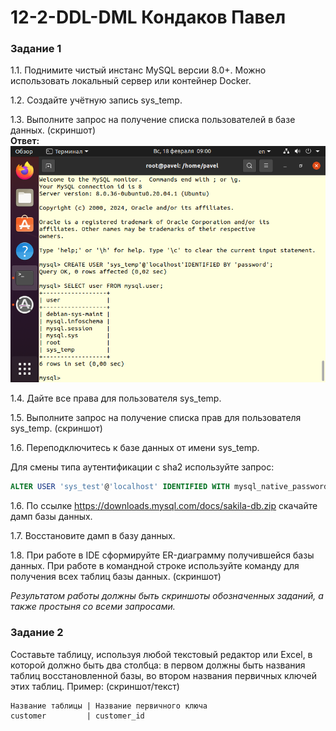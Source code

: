 # 12-2-DDL-DML  Кондаков Павел  

### Задание 1
1.1. Поднимите чистый инстанс MySQL версии 8.0+. Можно использовать локальный сервер или контейнер Docker.  

1.2. Создайте учётную запись sys_temp.   

1.3. Выполните запрос на получение списка пользователей в базе данных. (скриншот)  
**Ответ:**  
![alt text](https://github.com/PavelKondakov22/12-2-DDL-DML/blob/main/s1.png)

1.4. Дайте все права для пользователя sys_temp.   

1.5. Выполните запрос на получение списка прав для пользователя sys_temp. (скриншот)  

1.6. Переподключитесь к базе данных от имени sys_temp.  

Для смены типа аутентификации с sha2 используйте запрос:   
```sql
ALTER USER 'sys_test'@'localhost' IDENTIFIED WITH mysql_native_password BY 'password';  
```
1.6. По ссылке https://downloads.mysql.com/docs/sakila-db.zip скачайте дамп базы данных.  

1.7. Восстановите дамп в базу данных.  

1.8. При работе в IDE сформируйте ER-диаграмму получившейся базы данных. При работе в командной строке используйте команду для получения всех таблиц базы данных. (скриншот)  

*Результатом работы должны быть скриншоты обозначенных заданий, а также простыня со всеми запросами.*  


### Задание 2
Составьте таблицу, используя любой текстовый редактор или Excel, в которой должно быть два столбца: в первом должны быть названия таблиц восстановленной базы, во втором названия первичных ключей этих таблиц. Пример: (скриншот/текст)
```
Название таблицы | Название первичного ключа
customer         | customer_id
```
